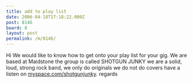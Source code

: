 ```yaml
---
title: add to play list
date: 2006-04-18T17:18:22.000Z
post: 8146
board: 8
layout: post
permalink: /m/8146/
---
```

Hi 
We would like to know how to get onto your play list for your gig. We are based at Maidstone the group is called SHOTGUN JUNKY we are a solid, loud, strong rock band, we only do originals we do not do covers have a listen on <a href="http://www.myspace.com/shotgunjunky">myspace.com/shotgunjunky</a>.
regards
